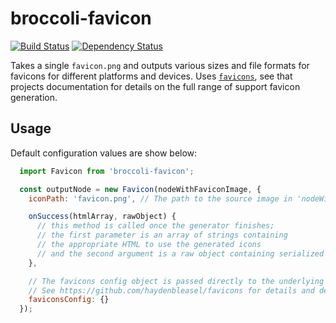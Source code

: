# broccoli-favicon

[![Build Status](https://travis-ci.org/davewasmer/broccoli-favicon.svg?branch=master)](https://travis-ci.org/davewasmer/broccoli-favicon)
[![Dependency Status](https://david-dm.org/davewasmer/broccoli-favicon.svg)](https://david-dm.org/davewasmer/broccoli-favicon.svg)

Takes a single `favicon.png` and outputs various sizes and file formats for favicons for different platforms and devices. Uses [`favicons`](https://github.com/haydenbleasel/favicons), see that projects documentation for details on the full range of support favicon generation.

## Usage

Default configuration values are show below:

```js
  import Favicon from 'broccoli-favicon';

  const outputNode = new Favicon(nodeWithFaviconImage, {
    iconPath: 'favicon.png', // The path to the source image in 'nodeWithFaviconImage'

    onSuccess(htmlArray, rawObject) {
      // this method is called once the generator finishes;
      // the first parameter is an array of strings containing
      // the appropriate HTML to use the generated icons
      // and the second argument is a raw object containing serialized html objects
    },

    // The favicons config object is passed directly to the underlying `Favicons` module
    // See https://github.com/haydenbleasel/favicons for details and defaults
    faviconsConfig: {}
  });
```
